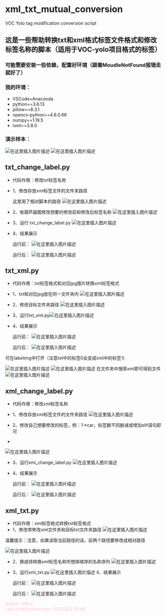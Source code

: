 # xml_txt_mutual_conversion
VOC Yolo tag modification conversion script
## 这是一些帮助转换txt和xml格式标签文件格式和修改标签名称的脚本（适用于VOC-yolo项目格式的标签）
### 可能需要安装一些依赖，配置好环境（跟着MoudleNotFound报错走就好了）
### 我的环境：
- VSCode+Anaconda
- python==3.6.13
- pillow==8.3.1
- opencv-python==4.6.0.66
- numpy==1.19.5
- lxml==3.8.0 
### 演示样本：
![在这里插入图片描述](https://img-blog.csdnimg.cn/c9756516fd234ff6bc64e5ee54571bfe.png)
![在这里插入图片描述](https://img-blog.csdnimg.cn/36050202a84f4cb0bddc7762ec7227ae.png)
## txt_change_label.py
- 代码作用：修改txt标签名称
- 1、修改存放xml标签文件的文件夹路径

    这里用了相对脚本的路径
![在这里插入图片描述](https://img-blog.csdnimg.cn/ec53d0c1f9cf475a8273c90c1b08130f.png)

- 2、依葫芦画瓢修改想要的修改前和修改后标签名称
![在这里插入图片描述](https://img-blog.csdnimg.cn/38fba089a1e842bfb461a1825ca3fa54.png)

- 3、运行 txt_change_label.py
![在这里插入图片描述](https://img-blog.csdnimg.cn/99bcdc461fcf46a1be7f1692ccfb97f5.png)

- 4、结果展示

    运行前：
![在这里插入图片描述](https://img-blog.csdnimg.cn/e12b739bcf5e47119c916fe3a09c43ef.png)

    运行后：
![在这里插入图片描述](https://img-blog.csdnimg.cn/63d35cb7fc2d46fda2c574cc2b6242c3.png)

## txt_xml.py
- 代码作用：txt标签格式和对应jpg图片转换xml标签格式
- 1、txt和对应jpg放在同一文件夹内
![在这里插入图片描述](https://img-blog.csdnimg.cn/a54a194eeb7044ca98b2e8de631dc3bb.png)
- 2、修改目标文件夹路径
![在这里插入图片描述](https://img-blog.csdnimg.cn/d9336cdd1d1d45df82978d2e2c239d72.png)

- 3、运行txt_xml.py![在这里插入图片描述](https://img-blog.csdnimg.cn/8db596b3289a4ce9a6f09d80bd18073d.png)
- 4、结果展示

    运行前：
![在这里插入图片描述](https://img-blog.csdnimg.cn/3a897ea19e5343a780202a49b3f0d2e9.png)

    运行后：
![在这里插入图片描述](https://img-blog.csdnimg.cn/8c38b35d6c704beebbde1a8558129c40.png)

可在labelimg中打开（注意txt中的标签0会变成xml中的标签1）

![在这里插入图片描述](https://img-blog.csdnimg.cn/89c9092899d04714b20690a4830b3f60.png)
![在这里插入图片描述](https://img-blog.csdnimg.cn/95742c0c260649d68813be6285ce053c.png)
在文件夹中搜索xml即可得到文件
![在这里插入图片描述](https://img-blog.csdnimg.cn/de600f7dce574fb190528fdaf231f9d3.png)
## xml_change_label.py
- 代码作用：修改xml标签名称
- 1、修改存放xml标签文件的文件夹路径
![在这里插入图片描述](https://img-blog.csdnimg.cn/f9105660de0249d0a8dae68be72b26d2.png)

- 2、修改自己想要修改的标签，例：1->car，标签数不同删减或增加elif语句即可
- 
![在这里插入图片描述](https://img-blog.csdnimg.cn/b3a06933ee44423f835452e2f5b3c172.png)
- 3、运行xml_change_label.py
![在这里插入图片描述](https://img-blog.csdnimg.cn/f5bee56047ea48a5b284e74db8a8c4dd.png)
- 4、结果展示

    运行前：
![在这里插入图片描述](https://img-blog.csdnimg.cn/2e4e1af96b6841ff8ec46e93593e4a33.png)

    运行后：
![在这里插入图片描述](https://img-blog.csdnimg.cn/a145d63f7a8a4080a48feba074ad3663.png)

## xml_txt.py
- 代码作用：xml标签格式转换txt标签格式
- 1、修改带修改xml文件夹和目标txt文件夹路径
![在这里插入图片描述](https://img-blog.csdnimg.cn/5f06aa398049420a868e0b5620d21fda.png)

温馨提示：注意，如果读取当前路径的话，前两个路径要修改成相对路径

![在这里插入图片描述](https://img-blog.csdnimg.cn/9cc6003798c244218b9cc62e525a5b2e.png)
- 2、换成待转换xml标签名称所想排顺序的名称序列
![在这里插入图片描述](https://img-blog.csdnimg.cn/e96261180bae483aa56b28d982564829.png)
- 3、运行xml_txt.py
![在这里插入图片描述](https://img-blog.csdnimg.cn/0ed252a7746f4547af14d93d00a6d902.png)
4、结果展示

    运行前：
![在这里插入图片描述](https://img-blog.csdnimg.cn/dc3ad21e442f483893e37fcd022c8f37.png)

    运行后：
![在这里插入图片描述](https://img-blog.csdnimg.cn/c058a7b656e94ad5b61db84262ba371c.png)

<span style="color:pink;">Author: MBJC</span>  
<span style="color:pink;">Last modification time: 2022/8/2 19:48</span>
